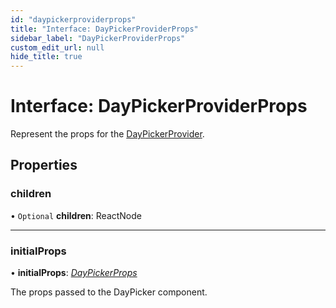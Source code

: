 ```yaml
---
id: "daypickerproviderprops"
title: "Interface: DayPickerProviderProps"
sidebar_label: "DayPickerProviderProps"
custom_edit_url: null
hide_title: true
---
```


# Interface: DayPickerProviderProps

Represent the props for the [DayPickerProvider](../functions/daypickerprovider.md).

## Properties

### children

• `Optional` **children**: ReactNode

___

### initialProps

• **initialProps**: [*DayPickerProps*](../types/daypickerprops.md)

The props passed to the DayPicker component.
